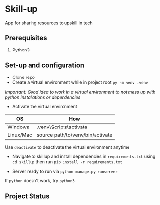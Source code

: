 
# Skill-up
App for sharing resources to upskill in tech

## Prerequisites
1. Python3



## Set-up and configuration
* Clone repo 
* Create a virtual environment while in project root `py -m venv .venv`

_Important: Good idea to work in a virtual environment to not mess up with python installations or dependencies_

* Activate the virtual environment

  <div align="center">

| OS | How |
| ---- | ----------- |
| Windows | .venv\Scripts\activate |
| Linux/Mac    |source path/to/venv/bin/activate |

  </div>

Use `deactivate` to deactivate the virtual environment anytime

* Navigate to skillup and install dependencies in `requirements.txt` using `cd skillup` then run `pip install -r requirements.txt`

* Server ready to run via `python manage.py runserver`

If `python` doesn't work, try `python3`

## Project Status


